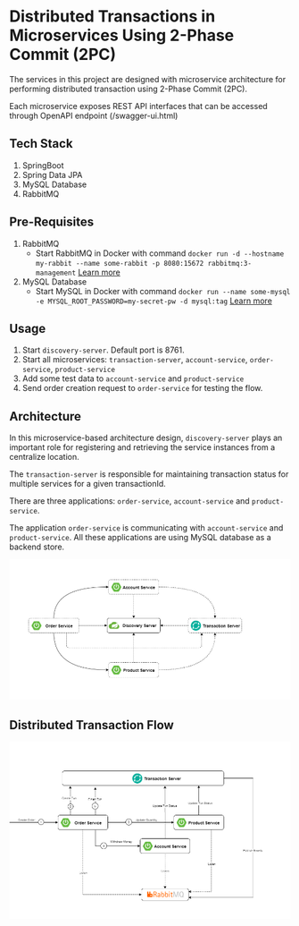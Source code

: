# Distributed Transactions in Microservices Using 2-Phase Commit (2PC)

The services in this project are designed with microservice architecture for performing distributed transaction using 2-Phase Commit (2PC).

Each microservice exposes REST API interfaces that can be accessed through OpenAPI endpoint (/swagger-ui.html)

## Tech Stack
 1. SpringBoot
 2. Spring Data JPA
 3. MySQL Database
 4. RabbitMQ


## Pre-Requisites
 1. RabbitMQ
    - Start RabbitMQ in Docker with command `docker run -d --hostname my-rabbit --name some-rabbit -p 8080:15672 rabbitmq:3-management` [Learn more](https://hub.docker.com/_/rabbitmq)
 2. MySQL Database
    - Start MySQL in Docker with command `docker run --name some-mysql -e MYSQL_ROOT_PASSWORD=my-secret-pw -d mysql:tag` [Learn more](https://hub.docker.com/_/mysql)

## Usage
 1. Start `discovery-server`. Default port is 8761.
 2. Start all microservices: `transaction-server`, `account-service`, `order-service`, `product-service`
 3. Add some test data to `account-service` and `product-service`
 4. Send order creation request to `order-service` for testing the flow.

## Architecture

 In this microservice-based architecture design, `discovery-server` plays an important role for registering and retrieving the service instances from a centralize location.
 
 The `transaction-server` is responsible for maintaining transaction status for multiple services for a given transactionId.

 There are three applications: `order-service`, `account-service` and `product-service`.
 
 The application `order-service` is communicating with `account-service` and `product-service`. All these applications are using MySQL database as a backend store.

![Architecutre](./resources/distributed-txn-architecture.png)


## Distributed Transaction Flow



![Application Flow](./resources/distributed-txn-flow.png)